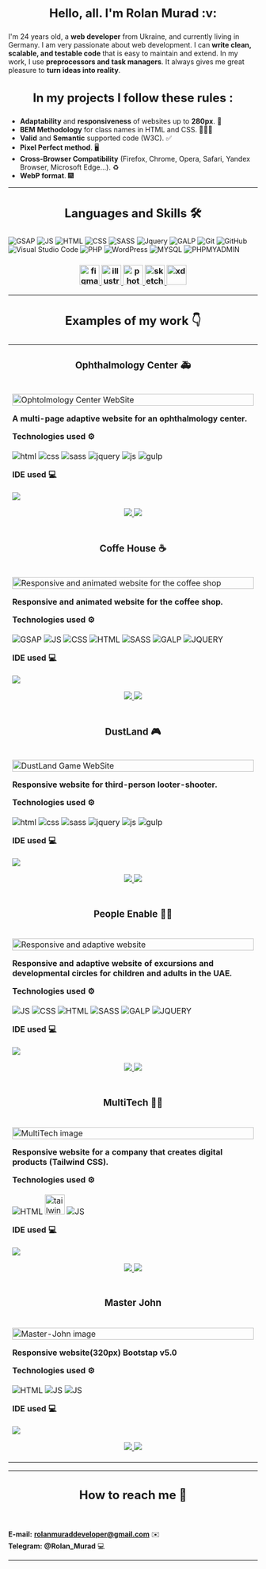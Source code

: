 <h3 align="center" style="font-weight:bold; font-size:24px">Hello, all. I'm Rolan Murad :v:</h3>

I'm 24 years old, a **web developer** from Ukraine, and currently living in Germany. I am very passionate about web
development. I can **write clean, scalable, and testable code** that is easy to maintain and extend. In my work, I use
**preprocessors and task managers**. It always gives me great pleasure to **turn ideas into reality**.

<h3 align="center" style="font-weight:bold; font-size:24px">In my projects I follow these rules :</h3>

* **Adaptability** and **responsiveness** of websites up to **280px**. 📱
* **BEM Methodology** for class names in HTML and CSS. 👨🏻‍💻
* **Valid** and **Semantic** supported code (W3C). :white_check_mark:
* **Pixel Perfect method**. 🖥
* **Cross-Browser Compatibility** (Firefox, Chrome, Opera, Safari, Yandex Browser, Microsoft Edge...). ♻️
* **WebP format**. 🎆
----
<h3 align="center" style="font-weight:bold; font-size:24px">Languages and Skills 🛠</h3>

![GSAP](https://img.shields.io/badge/GreenSock-88CE02.svg?style=for-the-badge&logo=GreenSock&logoColor=white)
![JS](https://img.shields.io/badge/JavaScript-F7DF1E.svg?style=for-the-badge&logo=JavaScript&logoColor=black)
![HTML](https://img.shields.io/badge/HTML5-E34F26.svg?style=for-the-badge&logo=HTML5&logoColor=white)
![CSS](https://img.shields.io/badge/CSS3-1572B6?style=for-the-badge&logo=css3&logoColor=white)
![SASS](https://img.shields.io/badge/Sass-CC6699?style=for-the-badge&logo=sass&logoColor=white)
![Jquery](https://img.shields.io/badge/jQuery-0769AD?style=for-the-badge&logo=jquery&logoColor=white)
![GALP](https://img.shields.io/badge/gulp-CF4647.svg?style=for-the-badge&logo=gulp&logoColor=white)
![Git](https://img.shields.io/badge/git-%23F05033.svg?style=for-the-badge&logo=git&logoColor=white)
![GitHub](https://img.shields.io/badge/github-%23121011.svg?style=for-the-badge&logo=github&logoColor=white)
![Visual Studio
Code](https://img.shields.io/badge/Visual%20Studio%20Code-0078d7.svg?style=for-the-badge&logo=visual-studio-code&logoColor=white)
![PHP](https://img.shields.io/badge/PHP-777BB4.svg?style=for-the-badge&logo=PHP&logoColor=white)
![WordPress](https://img.shields.io/badge/WordPress-21759B.svg?style=for-the-badge&logo=WordPress&logoColor=white)
![MYSQL](https://img.shields.io/badge/MySQL-4479A1.svg?style=for-the-badge&logo=MySQL&logoColor=white)
![PHPMYADMIN](https://img.shields.io/badge/phpMyAdmin-6C78AF.svg?style=for-the-badge&logo=phpMyAdmin&logoColor=white)

<h3 align="center" style="font-weight:bold; font-size:24px>Tools:</h3>
<p align=" center"> <a href="https://www.figma.com/" target="_blank" rel="noreferrer"> <img
      src="https://www.vectorlogo.zone/logos/figma/figma-icon.svg" alt="figma" width="40" height="40" /> </a> <a
    href="https://www.adobe.com/in/products/illustrator.html" target="_blank" rel="noreferrer"> <img
      src="https://www.vectorlogo.zone/logos/adobe_illustrator/adobe_illustrator-icon.svg" alt="illustrator" width="40"
      height="40" /> </a> <a href="https://www.photoshop.com/en" target="_blank" rel="noreferrer"> <img
      src="https://raw.githubusercontent.com/devicons/devicon/master/icons/photoshop/photoshop-line.svg" alt="photoshop"
      width="40" height="40" /> </a> <a href="https://www.sketch.com/" target="_blank" rel="noreferrer"> <img
      src="https://www.vectorlogo.zone/logos/sketchapp/sketchapp-icon.svg" alt="sketch" width="40" height="40" /> </a>
  <a href="https://www.adobe.com/products/xd.html" target="_blank" rel="noreferrer"> <img
      src="https://cdn.worldvectorlogo.com/logos/adobe-xd.svg" alt="xd" width="40" height="40" /> </a> </p>

  ----
  <h3 align="center" style="font-weight:bold; font-size:24px">Examples of my work 👇</h3>
  <table>
    <tr>
      <td width="50%" valign="top">
        <h3 align="center">Ophthalmology Center 🚑</h3>
        <br />
        <a target="_blank" href="https://rolanmurad.github.io/Ophthalmology-Clinic/">
          <img src="https://github.com/RolanMurad/RolanMurad/blob/main/img/Ophtolmology%20Center.png" width="100%"
            alt="Ophtolmology Center WebSite" />
        </a>
        <br />
        <p><strong>A multi-page adaptive website for an ophthalmology center.</strong></p>
        <p align="left">
          <strong> Technologies used ⚙️</strong>
          <br />
          <br>
          <img src="https://img.shields.io/badge/HTML5-E34F26.svg?style=for-the-badge&logo=HTML5&logoColor=white"
            alt="html">
          <img src="https://img.shields.io/badge/CSS3-1572B6?style=for-the-badge&logo=css3&logoColor=white" alt="css">
          <img src="https://img.shields.io/badge/Sass-CC6699?style=for-the-badge&logo=sass&logoColor=white" alt="sass">
          <img src="https://img.shields.io/badge/jQuery-0769AD?style=for-the-badge&logo=jquery&logoColor=white"
            alt="jquery">
          <img
            src="https://img.shields.io/badge/JavaScript-F7DF1E.svg?style=for-the-badge&logo=JavaScript&logoColor=black"
            alt="js">
          <img src="https://img.shields.io/badge/gulp-CF4647.svg?style=for-the-badge&logo=gulp&logoColor=white"
            alt="gulp">
        </p>
        <p align="left">
          <strong> IDE used 💻 </strong>
          <br />
          <br>
          <img
            src="https://img.shields.io/badge/Visual%20Studio%20Code-007ACC.svg?style=for-the-badge&logo=Visual-Studio-Code&logoColor=white">
        </p>
        <p align="center">
          <a href="https://github.com/RolanMurad/Ophthalmology-Clinic" target="_blank">
            <img
              src="https://img.shields.io/static/v1?label=|&message=CODE&color=05F718&style=plastic&logo=github&logo-color=white" />
          </a>
          <a href="https://rolanmurad.github.io/Ophthalmology-Clinic/" target="_blank">
            <img
              src="https://img.shields.io/static/v1?label=|&message=WEBSITE&color=82D8F9&style=plastic&logo=google-chrome&logo-color=white" />
          </a>
        </p>
      </td>
    </tr>
    <tr>
      <td width="50%" valign="top">
        <h3 align="center">Coffe House ☕</h3>
        <br />
        <a target="_blank" href="https://rolanmurad.github.io/Coffee-House/">
          <img src="https://github.com/RolanMurad/RolanMurad/blob/main/img/Coffe-House.png" width="100%"
            alt="Responsive and animated website for the coffee shop" />
        </a>
        <br />
        <p><strong>Responsive and animated website for the coffee shop.</strong></p>
        <p align="left">
          <strong> Technologies used ⚙️ </strong>
          <br />
          <br>
          <img
            src="https://img.shields.io/badge/GreenSock-88CE02.svg?style=for-the-badge&logo=GreenSock&logoColor=white"
            alt="GSAP">
          <img
            src="https://img.shields.io/badge/JavaScript-F7DF1E.svg?style=for-the-badge&logo=JavaScript&logoColor=black"
            alt="JS">
          <img src="https://img.shields.io/badge/CSS3-1572B6?style=for-the-badge&logo=css3&logoColor=white" alt="CSS">
          <img src="https://img.shields.io/badge/HTML5-E34F26.svg?style=for-the-badge&logo=HTML5&logoColor=white"
            alt="HTML">
          <img src="https://img.shields.io/badge/Sass-CC6699?style=for-the-badge&logo=sass&logoColor=white" alt="SASS">
          <img src="https://img.shields.io/badge/gulp-CF4647.svg?style=for-the-badge&logo=gulp&logoColor=white"
            alt="GALP">
          <img src="https://img.shields.io/badge/jQuery-0769AD?style=for-the-badge&logo=jquery&logoColor=white"
            alt="JQUERY">
        </p>
        <p align="left">
          <strong> IDE used 💻 </strong>
          <br />
          <br>
          <img
            src="https://img.shields.io/badge/Visual%20Studio%20Code-007ACC.svg?style=for-the-badge&logo=Visual-Studio-Code&logoColor=white">
        </p>
        <p align="center">
          <a href="https://github.com/RolanMurad/Coffe-House" target="_blank">
            <img
              src="https://img.shields.io/static/v1?label=|&message=CODE&color=05F718&style=plastic&logo=github&logo-color=white" />
          </a>
          <a href="https://rolanmurad.github.io/Coffe-House/" target="_blank">
            <img
              src="https://img.shields.io/static/v1?label=|&message=WEBSITE&color=82D8F9&style=plastic&logo=google-chrome&logo-color=white" />
          </a>
        </p>
      </td>
    </tr>
    <tr>
      <td width="50%" valign="top">
        <h3 align="center">DustLand 🎮</h3>
        <br />
        <a target="_blank" href="https://rolanmurad.github.io/Dust-Land/">
          <img src="https://github.com/RolanMurad/RolanMurad/blob/main/img/DustLand.png" width="100%"
            alt="DustLand Game WebSite" />
        </a>
        <br />
        <p><strong>Responsive website for third-person looter-shooter.</strong></p>
        <p align="left">
          <strong> Technologies used ⚙️</strong>
          <br />
          <br>
          <img src="https://img.shields.io/badge/HTML5-E34F26.svg?style=for-the-badge&logo=HTML5&logoColor=white"
            alt="html">
          <img src="https://img.shields.io/badge/CSS3-1572B6?style=for-the-badge&logo=css3&logoColor=white" alt="css">
          <img src="https://img.shields.io/badge/Sass-CC6699?style=for-the-badge&logo=sass&logoColor=white" alt="sass">
          <img src="https://img.shields.io/badge/jQuery-0769AD?style=for-the-badge&logo=jquery&logoColor=white"
            alt="jquery">
          <img
            src="https://img.shields.io/badge/JavaScript-F7DF1E.svg?style=for-the-badge&logo=JavaScript&logoColor=black"
            alt="js">
          <img src="https://img.shields.io/badge/gulp-CF4647.svg?style=for-the-badge&logo=gulp&logoColor=white"
            alt="gulp">
        </p>
        <p align="left">
          <strong> IDE used 💻 </strong>
          <br />
          <br>
          <img
            src="https://img.shields.io/badge/Visual%20Studio%20Code-007ACC.svg?style=for-the-badge&logo=Visual-Studio-Code&logoColor=white">
        </p>
        <p align="center">
          <a href="https://github.com/RolanMurad/Dust-Land" target="_blank">
            <img
              src="https://img.shields.io/static/v1?label=|&message=CODE&color=05F718&style=plastic&logo=github&logo-color=white" />
          </a>
          <a href="https://rolanmurad.github.io/Dust-Land/" target="_blank">
            <img
              src="https://img.shields.io/static/v1?label=|&message=WEBSITE&color=82D8F9&style=plastic&logo=google-chrome&logo-color=white" />
          </a>
        </p>
      </td>
    <tr>
    <tr>
      <td width="50%" valign="top">
        <h3 align="center">People Enable 🤸🏻</h3>
        <br />
        <a target="_blank" href="https://rolanmurad.github.io/People-Enable/">
          <img src="https://github.com/RolanMurad/RolanMurad/blob/main/img/People-Enable.png" width="100%"
            alt="Responsive and adaptive website" />
        </a>
        <br />
        <p><strong>Responsive and adaptive website of excursions and developmental circles for children and adults in
            the UAE.</strong></p>
        <p align="left">
          <strong> Technologies used ⚙️ </strong>
          <br />
          <br>
          <img
            src="https://img.shields.io/badge/JavaScript-F7DF1E.svg?style=for-the-badge&logo=JavaScript&logoColor=black"
            alt="JS">
          <img src="https://img.shields.io/badge/CSS3-1572B6?style=for-the-badge&logo=css3&logoColor=white" alt="CSS">
          <img src="https://img.shields.io/badge/HTML5-E34F26.svg?style=for-the-badge&logo=HTML5&logoColor=white"
            alt="HTML">
          <img src="https://img.shields.io/badge/Sass-CC6699?style=for-the-badge&logo=sass&logoColor=white" alt="SASS">
          <img src="https://img.shields.io/badge/gulp-CF4647.svg?style=for-the-badge&logo=gulp&logoColor=white"
            alt="GALP">
          <img src="https://img.shields.io/badge/jQuery-0769AD?style=for-the-badge&logo=jquery&logoColor=white"
            alt="JQUERY">
        </p>
        <p align="left">
          <strong> IDE used 💻 </strong>
          <br />
          <br>
          <img
            src="https://img.shields.io/badge/Visual%20Studio%20Code-007ACC.svg?style=for-the-badge&logo=Visual-Studio-Code&logoColor=white">
        </p>
        <p align="center">
          <a href="https://github.com/RolanMurad/People-Enable" target="_blank">
            <img
              src="https://img.shields.io/static/v1?label=|&message=CODE&color=05F718&style=plastic&logo=github&logo-color=white" />
          </a>
          <a href="https://rolanmurad.github.io/People-Enable/" target="_blank">
            <img
              src="https://img.shields.io/static/v1?label=|&message=WEBSITE&color=82D8F9&style=plastic&logo=google-chrome&logo-color=white" />
          </a>
        </p>
      </td>
    </tr>
    <tr>
      <td width="50%" valign="top">
        <h3 align="center">MultiTech 👨‍💻</h3>
        <br />
        <a target="_blank" href="https://rolanmurad.github.io/MultiTech/">
          <img src="https://github.com/RolanMurad/RolanMurad/blob/main/img/MultiTech-mainscreen.png" width="100%"
            alt="MultiTech image" />
        </a>
        <br />
        <p><strong>Responsive website for a company that creates digital products (Tailwind CSS).</strong></p>
        <p align="left">
          <strong> Technologies used ⚙️ </strong>
          <br />
          <br>
          <img src="https://img.shields.io/badge/HTML5-E34F26.svg?style=for-the-badge&logo=HTML5&logoColor=white"
            alt="HTML">
          <img src="https://www.vectorlogo.zone/logos/tailwindcss/tailwindcss-icon.svg" alt="tailwind" width="40"
            height="40">
          <img
            src="https://img.shields.io/badge/JavaScript-F7DF1E.svg?style=for-the-badge&logo=JavaScript&logoColor=black"
            alt="JS">
        </p>
        <p align="left">
          <strong> IDE used 💻 </strong>
          <br />
          <br>
          <img
            src="https://img.shields.io/badge/Visual%20Studio%20Code-007ACC.svg?style=for-the-badge&logo=Visual-Studio-Code&logoColor=white">
        </p>
        <p align="center">
          <a href="https://github.com/RolanMurad/MultiTech" target="_blank">
            <img
              src="https://img.shields.io/static/v1?label=|&message=CODE&color=05F718&style=plastic&logo=github&logo-color=white" />
          </a>
          <a href="https://rolanmurad.github.io/MultiTech/" target="_blank">
            <img
              src="https://img.shields.io/static/v1?label=|&message=WEBSITE&color=82D8F9&style=plastic&logo=google-chrome&logo-color=white" />
          </a>
        </p>
      </td>
    </tr>
    <tr>
      <td width="50%" valign="top">
        <h3 align="center">Master John</h3>
        <br />
        <a target="_blank" href="https://rolanmurad.github.io/MultiTech/">
          <img src="https://github.com/RolanMurad/RolanMurad/blob/main/img/Master-John.png" width="100%"
            alt="Master-John image" />
        </a>
        <br />
        <p><strong>Responsive website(320px) Bootstap v5.0</strong></p>
        <p align="left">
          <strong> Technologies used ⚙️ </strong>
          <br />
          <br>
          <img src="https://img.shields.io/badge/HTML5-E34F26.svg?style=for-the-badge&logo=HTML5&logoColor=white"
            alt="HTML">
          <img src="https://img.shields.io/badge/JavaScript-F7DF1E.svg?style=for-the-badge&logo=JavaScript&logoColor=black"
            alt="JS">
           <img src="https://www.google.com/url?sa=i&url=https%3A%2F%2Fgithub.com%2Ftopics%2Fbootstrap5%3Fl%3Dhtml&psig=AOvVaw3G9HypFY4G-      chkpzeyvY2q&ust=1683198473191000&source=images&cd=vfe&ved=0CBEQjRxqFwoTCLjRt4qB2f4CFQAAAAAdAAAAABAJ"
            alt="JS">
        </p>
        <p align="left">
          <strong> IDE used 💻 </strong>
          <br />
          <br>
          <img
            src="https://img.shields.io/badge/Visual%20Studio%20Code-007ACC.svg?style=for-the-badge&logo=Visual-Studio-Code&logoColor=white">
        </p>
        <p align="center">
          <a href="https://github.com/RolanMurad/Master-John" target="_blank">
            <img
              src="https://img.shields.io/static/v1?label=|&message=CODE&color=05F718&style=plastic&logo=github&logo-color=white" />
          </a>
          <a href="https://rolanmurad.github.io/Master-John/" target="_blank">
            <img src="https://img.shields.io/static/v1?label=|&message=WEBSITE&color=82D8F9&style=plastic&logo=google-chrome&logo-color=white"/>
          </a>
        </p>
      </td>
    </tr>
  </table>

  ----

  <h3 align="center" style="font-weight:bold; font-size:24px">How to reach me 🤙 </h3>
  <br>

  **E-mail:** **rolanmuraddeveloper@gmail.com** ✉️
  <br>
  **Telegram:** **@Rolan_Murad** 💻


  ****
